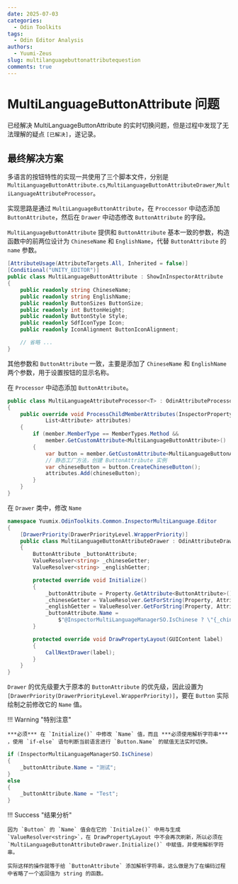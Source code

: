 ```yaml
---
date: 2025-07-03
categories:
  - Odin Toolkits
tags:
  - Odin Editor Analysis
authors:
  - Yuumi-Zeus
slug: multilanguagebuttonattributequestion
comments: true
---
```


# MultiLanguageButtonAttribute 问题

已经解决 MultiLanguageButtonAttribute 的实时切换问题，但是过程中发现了无法理解的疑点 `[已解决]`，遂记录。

<!-- more -->

## 最终解决方案

多语言的按钮特性的实现一共使用了三个脚本文件，分别是 `MultiLanguageButtonAttribute.cs`,`MultiLanguageButtonAttributeDrawer`,`MultiLanguageAttributeProcessor`。

实现思路是通过 `MultiLanguageButtonAttribute`，在 `Proccessor` 中动态添加 `ButtonAttribute`，然后在 `Drawer` 中动态修改 `ButtonAttribute` 的字段。

`MultiLanguageButtonAttribute` 提供和 `ButtonAttribute` 基本一致的参数，构造函数中的前两位设计为 `ChineseName` 和 `EnglishName`，代替 `ButtonAttribute` 的 `name` 参数。

``` csharp title="MultiLanguageButtonAttribute.cs"
[AttributeUsage(AttributeTargets.All, Inherited = false)]
[Conditional("UNITY_EDITOR")]
public class MultiLanguageButtonAttribute : ShowInInspectorAttribute
{
    public readonly string ChineseName;
    public readonly string EnglishName;
    public readonly ButtonSizes ButtonSize;
    public readonly int ButtonHeight;
    public readonly ButtonStyle Style;
    public readonly SdfIconType Icon;
    public readonly IconAlignment ButtonIconAlignment;

    // 省略 ... 
}
```

其他参数和 `ButtonAttribute` 一致，主要是添加了 `ChineseName` 和 `EnglishName` 两个参数，用于设置按钮的显示名称。

在 `Processor` 中动态添加 `ButtonAttribute`。

``` csharp title="MultiLanguageAttributeProcessor.cs"
public class MultiLanguageAttributeProcessor<T> : OdinAttributeProcessor<T> where T : class
{
    public override void ProcessChildMemberAttributes(InspectorProperty parentProperty, MemberInfo member,
            List<Attribute> attributes)
    {
        if (member.MemberType == MemberTypes.Method &&
            member.GetCustomAttribute<MultiLanguageButtonAttribute>() != null)
        {
            var button = member.GetCustomAttribute<MultiLanguageButtonAttribute>();
            // 静态工厂方法，创建 ButtonAttribute 实例
            var chineseButton = button.CreateChineseButton();
            attributes.Add(chineseButton);
        }
    }
}
```

在 `Drawer` 类中，修改 `Name`

``` csharp title="MultiLanguageButtonAttributeDrawer.cs"
namespace Yuumix.OdinToolkits.Common.InspectorMultiLanguage.Editor
{
    [DrawerPriority(DrawerPriorityLevel.WrapperPriority)]
    public class MultiLanguageButtonAttributeDrawer : OdinAttributeDrawer<MultiLanguageButtonAttribute>
    {
        ButtonAttribute _buttonAttribute;
        ValueResolver<string> _chineseGetter;
        ValueResolver<string> _englishGetter;

        protected override void Initialize()
        {
            _buttonAttribute = Property.GetAttribute<ButtonAttribute>();
            _chineseGetter = ValueResolver.GetForString(Property, Attribute.ChineseName);
            _englishGetter = ValueResolver.GetForString(Property, Attribute.EnglishName);
            _buttonAttribute.Name =
                $"@InspectorMultiLanguageManagerSO.IsChinese ? \"{_chineseGetter.GetValue()}\" : \"{_englishGetter.GetValue()}\"";
        }

        protected override void DrawPropertyLayout(GUIContent label)
        {
            CallNextDrawer(label);
        }
    }
}
```

`Drawer` 的优先级要大于原本的 `ButtonAttribute` 的优先级，因此设置为 `[DrawerPriority(DrawerPriorityLevel.WrapperPriority)]`，要在 `Button` 实际绘制之前修改它的 `Name` 值。

!!! Warning "特别注意"

    ***必须*** 在 `Initialize()` 中修改 `Name` 值，而且 ***必须使用解析字符串*** ，使用 `if-else` 语句判断当前语言进行 `Button.Name` 的赋值无法实时切换。

``` csharp title="如下代码无法实时切换"
if (InspectorMultiLanguageManagerSO.IsChinese)
{
    _buttonAttribute.Name = "测试";
}
else
{
    _buttonAttribute.Name = "Test";
}
```

!!! Success "结果分析"

    因为 `Button` 的 `Name` 值会在它的 `Initialze()` 中用与生成 `ValueResolver<string>`，在 DrawPropertyLayout 中不会再次刷新，所以必须在 `MultiLanguageButtonAttributeDrawer.Initialize()` 中赋值，并使用解析字符串。
    
    实际这样的操作就等于给 `ButtonAttribute` 添加解析字符串，这么做是为了在编码过程中省略了一个返回值为 string 的函数。


